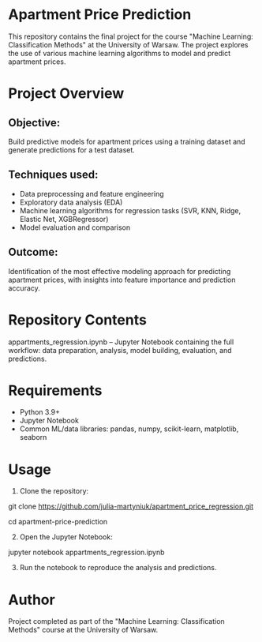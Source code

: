 # Apartment Price Prediction

This repository contains the final project for the course "Machine Learning: Classification Methods" at the University of Warsaw. The project explores the use of various machine learning algorithms to model and predict apartment prices.

# Project Overview

## Objective: 
Build predictive models for apartment prices using a training dataset and generate predictions for a test dataset.

## Techniques used:
- Data preprocessing and feature engineering<br>
- Exploratory data analysis (EDA)<br>
- Machine learning algorithms for regression tasks (SVR, KNN, Ridge, Elastic Net, XGBRegressor)<br>
- Model evaluation and comparison

## Outcome: 
Identification of the most effective modeling approach for predicting apartment prices, with insights into feature importance and prediction accuracy.

# Repository Contents

appartments_regression.ipynb – Jupyter Notebook containing the full workflow: data preparation, analysis, model building, evaluation, and predictions.

# Requirements

- Python 3.9+ <br>
- Jupyter Notebook<br>
- Common ML/data libraries: pandas, numpy, scikit-learn, matplotlib, seaborn

# Usage

1. Clone the repository:

git clone <https://github.com/julia-martyniuk/apartment_price_regression.git>

cd apartment-price-prediction

2. Open the Jupyter Notebook:

jupyter notebook appartments_regression.ipynb

3. Run the notebook to reproduce the analysis and predictions.

# Author

Project completed as part of the "Machine Learning: Classification Methods" course at the University of Warsaw.
